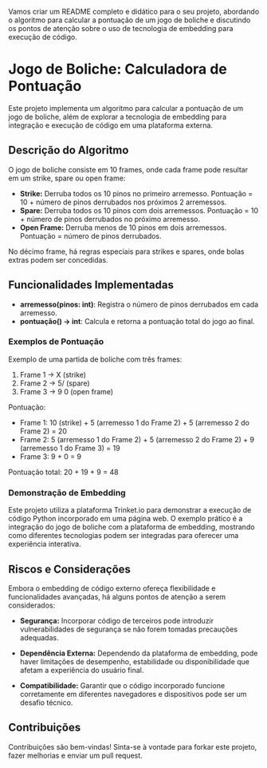 Vamos criar um README completo e didático para o seu projeto, abordando o algoritmo para calcular a pontuação de um jogo de boliche e discutindo os pontos de atenção sobre o uso de tecnologia de embedding para execução de código.
# Jogo de Boliche: Calculadora de Pontuação

Este projeto implementa um algoritmo para calcular a pontuação de um jogo de boliche, além de explorar a tecnologia de embedding para integração e execução de código em uma plataforma externa.

## Descrição do Algoritmo

O jogo de boliche consiste em 10 frames, onde cada frame pode resultar em um strike, spare ou open frame:

- **Strike:** Derruba todos os 10 pinos no primeiro arremesso. Pontuação = 10 + número de pinos derrubados nos próximos 2 arremessos.
- **Spare:** Derruba todos os 10 pinos com dois arremessos. Pontuação = 10 + número de pinos derrubados no próximo arremesso.
- **Open Frame:** Derruba menos de 10 pinos em dois arremessos. Pontuação = número de pinos derrubados.

No décimo frame, há regras especiais para strikes e spares, onde bolas extras podem ser concedidas.

## Funcionalidades Implementadas

- **arremesso(pinos: int)**: Registra o número de pinos derrubados em cada arremesso.
- **pontuação() -> int**: Calcula e retorna a pontuação total do jogo ao final.

### Exemplos de Pontuação

Exemplo de uma partida de boliche com três frames:

1. Frame 1 → X (strike)
2. Frame 2 → 5/ (spare)
3. Frame 3 → 9 0 (open frame)

Pontuação:
- Frame 1: 10 (strike) + 5 (arremesso 1 do Frame 2) + 5 (arremesso 2 do Frame 2) = 20
- Frame 2: 5 (arremesso 1 do Frame 2) + 5 (arremesso 2 do Frame 2) + 9 (arremesso 1 do Frame 3) = 19
- Frame 3: 9 + 0 = 9

Pontuação total: 20 + 19 + 9 = 48

### Demonstração de Embedding

Este projeto utiliza a plataforma Trinket.io para demonstrar a execução de código Python incorporado em uma página web. O exemplo prático é a integração do jogo de boliche com a plataforma de embedding, mostrando como diferentes tecnologias podem ser integradas para oferecer uma experiência interativa.

## Riscos e Considerações

Embora o embedding de código externo ofereça flexibilidade e funcionalidades avançadas, há alguns pontos de atenção a serem considerados:

- **Segurança:** Incorporar código de terceiros pode introduzir vulnerabilidades de segurança se não forem tomadas precauções adequadas.
  
- **Dependência Externa:** Dependendo da plataforma de embedding, pode haver limitações de desempenho, estabilidade ou disponibilidade que afetam a experiência do usuário final.
  
- **Compatibilidade:** Garantir que o código incorporado funcione corretamente em diferentes navegadores e dispositivos pode ser um desafio técnico.

## Contribuições

Contribuições são bem-vindas! Sinta-se à vontade para forkar este projeto, fazer melhorias e enviar um pull request.